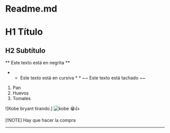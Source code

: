 # Readme.md

# H1 Título
## H2 Subtítulo

** Este texto está en negrita **
* * Este texto está en cursiva * *
~~ Este texto está tachado ~~

1. Pan
2. Huevos
3. Tomates

![Kobe bryant tirando.] ![kobe](https://github.com/user-attachments/assets/4f202a3d-7ebe-4673-85e7-a5a89c556767)
😁👍

[!NOTE] Hay que hacer la compra

--- 
